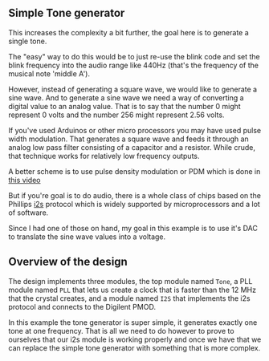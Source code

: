 Simple Tone generator
---------------------

This increases the complexity a bit further, the goal here is to generate
a single tone.

The "easy" way to do this would be to just re-use the blink code and set
the blink frequency into the audio range like 440Hz (that's the frequency
of the musical note 'middle A'). 

However, instead of generating a square wave, we would like to generate a
sine wave. And to generate a sine wave we need a way of converting a digital
value to an analog value. That is to say that the number 0 might represent
0 volts and the number 256 might represent 2.56 volts.

If you've used Arduinos or other micro processors you may have used pulse
width modulation. That generates a square wave and feeds it through an 
analog low pass filter consisting of a capacitor and a resistor. While crude,
that technique works for relatively low frequency outputs.

A better scheme is to use pulse density modulation or PDM which is done in 
[this video](https://www.youtube.com/watch?v=2pAy5DvuidA)

But if you're goal is to do audio, there is a whole class of chips based
on the Phillips [i2s](https://en.wikipedia.org/wiki/I%C2%B2S) protocol
which is widely supported by microprocessors and a lot of software.

Since I had one of those on hand, my goal in this example is to use it's
DAC to translate the sine wave values into a voltage.

## Overview of the design

The design implements three modules, the top module named `Tone`, a PLL
module named `PLL` that lets us create a clock that is faster than the
12 MHz that the crystal creates, and a module named `I2S` that implements
the i2s protocol and connects to the Digilent PMOD.

In this example the tone generator is super simple, it generates exactly one
tone at one frequency. That is all we need to do however to prove to ourselves
that our i2s module is working properly and once we have that we can replace
the simple tone generator with something that is more complex.

